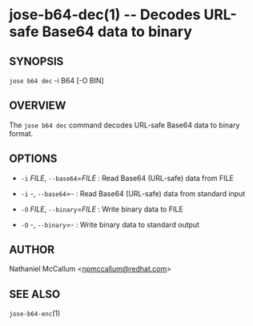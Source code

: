 jose-b64-dec(1) -- Decodes URL-safe Base64 data to binary
====================================================================

## SYNOPSIS

`jose b64 dec` -i B64 [-O BIN]

## OVERVIEW

The `jose b64 dec` command decodes URL-safe Base64 data to binary format.

## OPTIONS

* `-i` _FILE_, `--base64`=_FILE_ :
  Read Base64 (URL-safe) data from FILE

* `-i` -, `--base64`=- :
  Read Base64 (URL-safe) data from standard input

* `-O` _FILE_, `--binary`=_FILE_ :
  Write binary data to FILE

* `-O` -, `--binary`=- :
  Write binary data to standard output

## AUTHOR

Nathaniel McCallum &lt;npmccallum@redhat.com&gt;

## SEE ALSO

`jose-b64-enc`(1)
